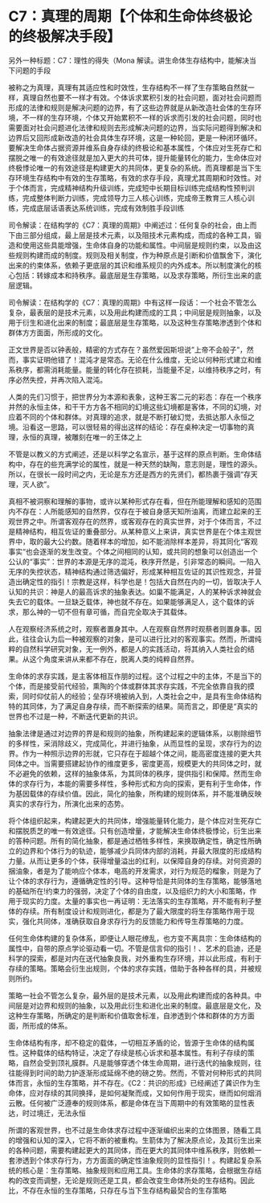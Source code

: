 # C7：真理的周期【个体和生命体终极论的终极解决手段】

另外一种标题：C7：理性的得失（Mona 解读。讲生命体生存结构中，能解决当下问题的手段

被称之为真理，真理有其适应性和时效性，生存结构不一样了生存策略自然就一样，真理自然也要不一样才有效。个体诉求累积引发的社会问题，面对社会问题而形成的法律和规则是解决问题的边界，有了这些边界就是从新改造社会体的生存环境，不一样的生存环境，个体又开始累积不一样的诉求而引发的社会问题，同时也需要面对社会问题进化法律和规则去形成解决问题的边界，当实际问题得到解决和边界后又回形成新改造的社会具体生存环境，这是一种轮回，更是一种闭环循环。要解决生命体占据资源并维系自身存续的终极论和基本属性，个体应对生死存亡和摆脱之唯一的有效途径就是加入更大的共可体，提升能量转化的能力，生命体应对终极悸论唯一的有效途径是构建更大的共同体，更复杂的系统。而真理都是当下生存环境生存结构中有效的生存策略，有效的求存手段，真理尤其周期和时效性。对于个体而言，完成精神结构升级训练，完成短中长期目标训练完成结构性预判训练，完成整体判断力训练，完成领导力三人核心训练，完成帝王教育三人核心训练，完成底层话语表达系统训练，完成有效制胜手段训练

司令解读：在结构学的《C7：真理的周期》中阐述过：任何复杂的社会，由上而下由三部分组成，最上层是技术元素，以及阻技术元素构成，而成的各种工具，锻造和使用这些具能增强，生命体自身的功能和属性。中间层是规则约束，以及由这些规则构建而成的制度。规则及相关制度，作为种原点是引断和价值飘舍下，演化出来的约束体系，依赖子更底层的其识和维系规贝的内外成本。所以制度演化的核心包括：转嫁成本和持秩序。最底层是生存策略，以及求存策略，所衍生出来的底层逻辑。

司令解读：在结构学的《C7：真理的周期》中有这样一段话：一个社会不管怎么复杂，最表层的是技术元素，以及用此构建而成的工具；中间层是规则抽象，以及用于衍生和进化出来的制度；最底层是生存策略，以及这种生存策略渗透到个体和群体方方面面，所形成的文化。

正文世界是否以钟表般，精密的方式存在？虽然爱因斯坦说”上帝不会般子”，然而，事实证明他错了！混沌才是常态。无论在什么维度，无论以何种形式建立和维系秩序，都需消耗能量。能量的转化存在损耗，当能量不足，以维持秩序之时，有序必然失控，并再次陷入混沌。

人类的先们习惯于，把世界分为本源和表象，这种王客二元的彩态：存在一个秩序并然的永恒主体，和干干方方各不相同的幻境这些幻境都是客体，不同的幻境，对应着不同的个体和群体。对真理的追求，就是不断打破幻觉，去抵达那人永恒之境。沿看这一思路，可以很轻易的得出这样的结论：存在桌种决定一切事物的真理，永恒的真理，被雕刻在唯一的王体之上

不管是以教义的方式阐述，还是以科学之名宣示，基于这样的原点判断。生命体结构中，存在的些充满学论的属性，就是一种天然的缺陶，意志则是，理性的源头。所以，在很长一段时间之内，无论是东方还是西方的先贤们，都热裹于强调“存天理，灭人欲”。

真相不被洞察和理解的事物，或许以某种形式存在看，但在所能理解和感知的范围内不存在：人所能感知的自然界，仅存在于被自身感天知所油离，而建立起来的王观世界之中。所谓客观存在的然界，或客观存在的真实世界，对于个体而言，不过是精神结构，相互佐证的重叠部分。从某种意义上来讲，真实世界是在个体主观世界中，取的最大公约数。随着样本的增加，如不能消除样本差异，将其同化“客观事实“也会逐渐的发生改变。个体之间相同的认知，或共同的想象可以创造出一个公认的“事实”：世界的本源是无序的混沌，秩序开然是，引非常态的瞬间。一陷入无序的失控状态，精神结构通过筛选偏好，形成某种相互佐证的其识性观念，并营造出确定性的指引！宗教是这样，科学也是！包括大自然在内的一切，皆取决于人认知的共识：神是人的最高诉求的抽象表达。如巢不能满足，人的某种诉求神就会失去它的载体。一旦缺乏载体，神也就不存在。如果能够满足人，这个载体的诉求，那么神的一切不但有章可循，而自完全取决于其载体。

人在观察经济系统之时，观察者置身其中。人在观察自然界时观蔡者则置身事。因此，往往会认为后一种被观察的对象，是可以进行比对的客观事实。然而，所谓纯粹的自然科学研究对象，无一例外，都是人的实践活动，将其纳入人类社会的结果。从这个角度来讲从来都不存在，脱离人类的纯粹自然界。

生命体的求存实践，是主客体相互作朋的过程。这个过程之中的主体，不是当下的个体，而是接受前代经验，熏陶的个体或群体其求存实践，不完全依靠自我的摸索，同时仰仗前人的经验；垒存环境被纳入到，人类社会之中，是具有生命体结构特的其同体，为了满足自身存续，而不断探索的结果。简而言之，即便是“真实的世界也不过是一种，不断迭代更新的共识。

抽象法律是通过对边界的界是和规则的抽象，所构建起来的逻辑体系，以剔除细节的多样性，采消除歧义，完成简化，并进行抽象，从而显性的呈现，求存行为的边界。作为一种照示边界的形就，它只存在于超越个体之间，能高密度连接的更大共同体之中。当需要搭建起协作的维度更多，密度更高，规模更大的共同体之时，就不必避免的依赖，这样的抽象体系，为其同体的秩序，提供指引和保障。然而生命体的求存行为，本能的需要多样性，多种形式和方向的探索，更有利于生命体，作为基因载体的存续价值。因此，简化的抽象，所构建的规则体系，并不能准确反映真实的求存行为，所演化出来的态势。

将个体组织起来，构建起更大的共同体，增强能量转化能力，是个体应对生死存亡和摆脱质芝的唯一有效途径。只有创造增量，才能解决生命体终极悸论，衍生出来的答种问题。所有的简化抽象，都是通过栖牲多样性，来换取确定性，确定性所确立的边界和个体行为的轨迹，能够减少兵同体内部的消耗，并最大限度的形成结构力量。从而让更多的个体，获得增量溢出的红利，以保障自身的存续。对何资源的捆油象，者是为了能响应个体本，电高的开发需求，对行为规范的榴象，则是为了让个体的求存行为，遵循确定性的引导。这种导恰是共同体的生存策略，能够落地的基础所在!约束力的强弱，决定了个体的自由度，以及组织力的大小和策略，作用于现实的力度。太量的事实也一再证明：无法落实的生存策略，开不能有利子整体的存续。所有制度设计和规则进化，都是为了最大限度的将生存策略作用于现实，强化共同体，准确获取自身求存行为的反馈能力和传导生荐策略的力度。

任何生命体构建的复杂体系，即便让人眼花缭乱，也方变不离具宗：生命体结构的属性中，自带的原点学论驱动看一切。不管是信言仰的指引！、艺术的启迪，还是科学的探索，都是对内在送代抽象良我，对外重构生存环境，并以此形成，有利于存续的策略。策略会衍生出规则，个体的求存实践，借助于各种各样的具，并被规则所约。

策略一社会不管怎么复杂，最外层的是技术元素，以及用此构建而成的各种具。中间层是对边界和规则的抽象，以及用此衍生和进化出来的制度。最底层是文化，及这种生存策略，所确定的是判断和价值取舍标准，自渗透到个体和群体的方方面面，所形成的体系。

生命体结构有序，却不稳定的载体，一切相互矛盾的论，皆源于生命体的结构属性。这种载体的结构特证，决定了存续是核心诉求和基本属性。有利子存续的策略，自然会受到顶礼膜群。凡是能够穿透个体生命周期，进行迭代的抽象规则，往往能得到时间的助力护逐渐形成延绵不绝的磅之势。然而，不管对何种形式的共同体而言，永恒的生存策略，并不存在。《C2：共识的形成》已经阐述了龚识作为生命体，应对存续的其同换择，是如何凝聚而成，又如何作用于现实，继而如何烟消云散。任何被广泛遵奉的规则体系，都是命体在当下周期中的有效策略的显性表达，时过境迁，无法永恒

所谓的客观世界，也不过是生命体求存过程中逐渐编织出来的立体图景，随看工具的增强和认知的深入，它将不断的被重构。生箭体为了解决原点论，及其衍生出来的各种问题，需要构建起更大的其同体，而在更大的其同体中维系秩序，则依赖一套渗透到个体求存行为，方方面面的确定性油象规则的显性指引！。构建起复杂系统的核心是：生存策略、抽象规则和应用工具。生命体的求存策略，会根据生存结构的改变而调整，无论是规则还是工具，都会改变生命体所处的生存结构。因此比，不存在永恒的生存策略，只存在与当下生存结构最契合的生存策略